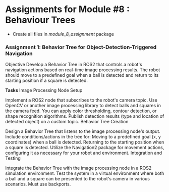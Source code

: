 # Assignments for Module #8 : Behaviour Trees
- Create all files in *module_8_assignment* package

### Assignment 1: Behavior Tree for Object-Detection-Triggered Navigation
Objective
Develop a Behavior Tree in ROS2 that controls a robot's navigation actions based on real-time image processing results. The robot should move to a predefined goal when a ball is detected and return to its starting position if a square is detected.

**Tasks**
Image Processing Node Setup

Implement a ROS2 node that subscribes to the robot's camera topic.
Use OpenCV or another image processing library to detect balls and squares in the camera feed. You can apply color thresholding, contour detection, or shape recognition algorithms.
Publish detection results (type and location of detected object) on a custom topic.
Behavior Tree Creation

Design a Behavior Tree that listens to the image processing node's output.
Include conditions/actions in the tree for:
Moving to a predefined goal (x, y coordinates) when a ball is detected.
Returning to the starting position when a square is detected.
Utilize the Navigation2 package for movement actions, configuring it as necessary for your robot and environment.
Integration and Testing

Integrate the Behavior Tree with the image processing node in a ROS2 simulation environment.
Test the system in a virtual environment where both a ball and a square can be presented to the robot's camera in various scenarios.
Must use backports.